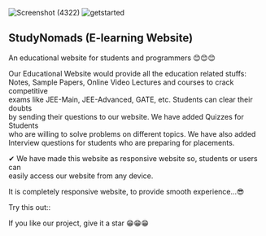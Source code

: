 ![Screenshot (4322)](https://github.com/ArjunAgarwal029/Study-Nomads/assets/104565898/459438ac-1c28-465e-aeed-98b21b47729d)
![getstarted](https://user-images.githubusercontent.com/60288671/141075978-6ed9e99f-813e-4206-ad14-ead12d20c99e.png)
## StudyNomads (E-learning Website)
An educational website for students and programmers 😊😊😊  



Our Educational Website would provide all the education related stuffs:  
Notes, Sample Papers, Online Video Lectures and courses to crack competitive  
exams like JEE-Main, JEE-Advanced, GATE, etc. Students can clear their doubts  
by sending their questions to our website. We have added Quizzes for Students  
who are willing to solve problems on different topics. We have also added  
Interview questions for students who are preparing for placements.  
  
✔ We have made this website as responsive website so, students or users can  
   easily access our website from  any device.  

It is completely responsive website, to provide smooth experience...😎  

  

Try this out::  


If you like our project, give it a star  😁😁😁
